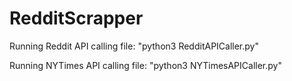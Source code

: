 # RedditScrapper
Running Reddit API calling file:
"python3 RedditAPICaller.py"


Running NYTimes API calling file:
"python3 NYTimesAPICaller.py"
